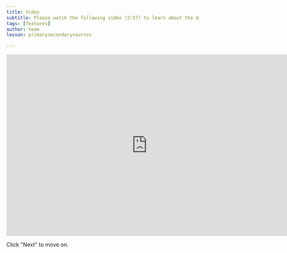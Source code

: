 ```yaml
---
title: Video
subtitle: Please watch the following video (2:57) to learn about the difference between primary and secondary sources, and when to use them!
tags: [features]
author: team
lesson: primarysecondarysources

---
```


<iframe src="https://h5pstudio.ecampusontario.ca/h5p/23924/embed" width="733" height="473" frameborder="0" allowfullscreen="allowfullscreen"></iframe><script src="https://h5pstudio.ecampusontario.ca/modules/contrib/h5p/vendor/h5p/h5p-core/js/h5p-resizer.js" charset="UTF-8"></script>

Click "Next" to move on. 